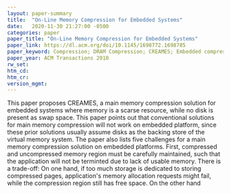 ```yaml
---
layout: paper-summary
title:  "On-Line Memory Compression for Embedded Systems"
date:   2020-11-30 21:27:00 -0500
categories: paper
paper_title: "On-Line Memory Compression for Embedded Systems"
paper_link: https://dl.acm.org/doi/10.1145/1698772.1698785
paper_keyword: Compression; DRAM Compression; CREAMES; Embedded compression
paper_year: ACM Transactions 2010
rw_set:
htm_cd:
htm_cr:
version_mgmt:
---
```


This paper proposes CREAMES, a main memory compression solution for embedded systems where memory is a scarse
resource, while no disk is present as swap space. 
This paper points out that conventional solutions for main memory compression will not work on embedded platform,
since these prior solutions usually assume disks as the backing store of the virtual memory system.
The paper also lists five challenges for a main memory compression solution on embedded platforms. 
First, compressed and uncompressed memory region must be carefully maintained, such that the application will not
be terminted due to lack of usable memory. There is a trade-off: On one hand, if too much storage is dedicated
to storing compressed pages, application's memory allocation requests might fail, while the compression region still
has free space. On the other hand
